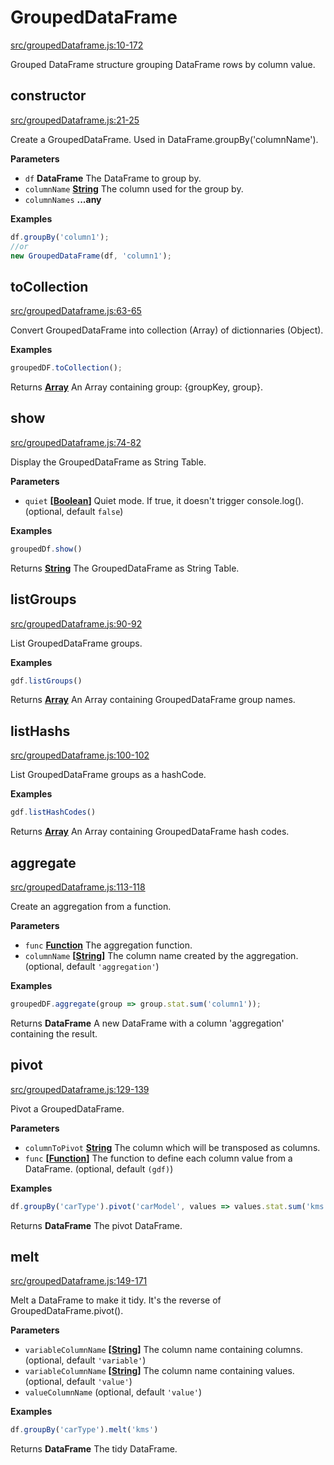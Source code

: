<!-- Generated by documentation.js. Update this documentation by updating the source code. -->

# GroupedDataFrame

[src/groupedDataframe.js:10-172](https://github.com/Gmousse/dataframe-js/blob/2a3e8a8016f563741b5b87a6fb8dd1477fecc9b5/src/groupedDataframe.js#L10-L172 "Source code on GitHub")

Grouped DataFrame structure grouping DataFrame rows by column value.

## constructor

[src/groupedDataframe.js:21-25](https://github.com/Gmousse/dataframe-js/blob/2a3e8a8016f563741b5b87a6fb8dd1477fecc9b5/src/groupedDataframe.js#L21-L25 "Source code on GitHub")

Create a GroupedDataFrame. Used in DataFrame.groupBy('columnName').

**Parameters**

-   `df` **DataFrame** The DataFrame to group by.
-   `columnName` **[String](https://developer.mozilla.org/en-US/docs/Web/JavaScript/Reference/Global_Objects/String)** The column used for the group by.
-   `columnNames` **...any** 

**Examples**

```javascript
df.groupBy('column1');
//or
new GroupedDataFrame(df, 'column1');
```

## toCollection

[src/groupedDataframe.js:63-65](https://github.com/Gmousse/dataframe-js/blob/2a3e8a8016f563741b5b87a6fb8dd1477fecc9b5/src/groupedDataframe.js#L63-L65 "Source code on GitHub")

Convert GroupedDataFrame into collection (Array) of dictionnaries (Object).

**Examples**

```javascript
groupedDF.toCollection();
```

Returns **[Array](https://developer.mozilla.org/en-US/docs/Web/JavaScript/Reference/Global_Objects/Array)** An Array containing group: {groupKey, group}.

## show

[src/groupedDataframe.js:74-82](https://github.com/Gmousse/dataframe-js/blob/2a3e8a8016f563741b5b87a6fb8dd1477fecc9b5/src/groupedDataframe.js#L74-L82 "Source code on GitHub")

Display the GroupedDataFrame as String Table.

**Parameters**

-   `quiet` **\[[Boolean](https://developer.mozilla.org/en-US/docs/Web/JavaScript/Reference/Global_Objects/Boolean)]** Quiet mode. If true, it doesn't trigger console.log(). (optional, default `false`)

**Examples**

```javascript
groupedDf.show()
```

Returns **[String](https://developer.mozilla.org/en-US/docs/Web/JavaScript/Reference/Global_Objects/String)** The GroupedDataFrame as String Table.

## listGroups

[src/groupedDataframe.js:90-92](https://github.com/Gmousse/dataframe-js/blob/2a3e8a8016f563741b5b87a6fb8dd1477fecc9b5/src/groupedDataframe.js#L90-L92 "Source code on GitHub")

List GroupedDataFrame groups.

**Examples**

```javascript
gdf.listGroups()
```

Returns **[Array](https://developer.mozilla.org/en-US/docs/Web/JavaScript/Reference/Global_Objects/Array)** An Array containing GroupedDataFrame group names.

## listHashs

[src/groupedDataframe.js:100-102](https://github.com/Gmousse/dataframe-js/blob/2a3e8a8016f563741b5b87a6fb8dd1477fecc9b5/src/groupedDataframe.js#L100-L102 "Source code on GitHub")

List GroupedDataFrame groups as a hashCode.

**Examples**

```javascript
gdf.listHashCodes()
```

Returns **[Array](https://developer.mozilla.org/en-US/docs/Web/JavaScript/Reference/Global_Objects/Array)** An Array containing GroupedDataFrame hash codes.

## aggregate

[src/groupedDataframe.js:113-118](https://github.com/Gmousse/dataframe-js/blob/2a3e8a8016f563741b5b87a6fb8dd1477fecc9b5/src/groupedDataframe.js#L113-L118 "Source code on GitHub")

Create an aggregation from a function.

**Parameters**

-   `func` **[Function](https://developer.mozilla.org/en-US/docs/Web/JavaScript/Reference/Statements/function)** The aggregation function.
-   `columnName` **\[[String](https://developer.mozilla.org/en-US/docs/Web/JavaScript/Reference/Global_Objects/String)]** The column name created by the aggregation. (optional, default `'aggregation'`)

**Examples**

```javascript
groupedDF.aggregate(group => group.stat.sum('column1'));
```

Returns **DataFrame** A new DataFrame with a column 'aggregation' containing the result.

## pivot

[src/groupedDataframe.js:129-139](https://github.com/Gmousse/dataframe-js/blob/2a3e8a8016f563741b5b87a6fb8dd1477fecc9b5/src/groupedDataframe.js#L129-L139 "Source code on GitHub")

Pivot a GroupedDataFrame.

**Parameters**

-   `columnToPivot` **[String](https://developer.mozilla.org/en-US/docs/Web/JavaScript/Reference/Global_Objects/String)** The column which will be transposed as columns.
-   `func` **\[[Function](https://developer.mozilla.org/en-US/docs/Web/JavaScript/Reference/Statements/function)]** The function to define each column value from a DataFrame. (optional, default `(gdf)`)

**Examples**

```javascript
df.groupBy('carType').pivot('carModel', values => values.stat.sum('kms'))
```

Returns **DataFrame** The pivot DataFrame.

## melt

[src/groupedDataframe.js:149-171](https://github.com/Gmousse/dataframe-js/blob/2a3e8a8016f563741b5b87a6fb8dd1477fecc9b5/src/groupedDataframe.js#L149-L171 "Source code on GitHub")

Melt a DataFrame to make it tidy. It's the reverse of GroupedDataFrame.pivot().

**Parameters**

-   `variableColumnName` **\[[String](https://developer.mozilla.org/en-US/docs/Web/JavaScript/Reference/Global_Objects/String)]** The column name containing columns. (optional, default `'variable'`)
-   `variableColumnName` **\[[String](https://developer.mozilla.org/en-US/docs/Web/JavaScript/Reference/Global_Objects/String)]** The column name containing values. (optional, default `'value'`)
-   `valueColumnName`   (optional, default `'value'`)

**Examples**

```javascript
df.groupBy('carType').melt('kms')
```

Returns **DataFrame** The tidy DataFrame.
